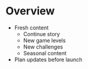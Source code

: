 # Overview

- Fresh content
  - Continue story
  - New game levels
  - New challenges
  - Seasonal content
- Plan updates before launch
